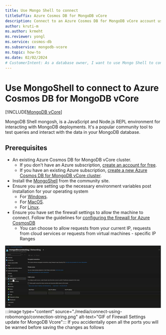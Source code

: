 ```yaml
---
title: Use Mongo Shell to connect
titleSuffix: Azure Cosmos DB for MongoDB vCore
description: Connect to an Azure Cosmos DB for MongoDB vCore account using Mongo Shell community tool to query data.
author: kruti-m
ms.author: krmeht
ms.reviewer: yongl
ms.service: cosmos-db
ms.subservice: mongodb-vcore
ms.topic: how-to
ms.date: 02/02/2024
# CustomerIntent: As a database owner, I want to use Mongo Shell to connect and query my database & collections.
---
```


# Use MongoShell to connect to Azure Cosmos DB for MongoDB vCore

[!INCLUDE[MongoDB vCore](../../includes/appliesto-mongodb-vcore.md)]

MongoDB Shell mongosh, is a JavaScript and Node.js REPL environment for interacting with MongoDB deployments. It's a popular community tool to test queries and interact with the data in your MongoDB database.

## Prerequisites

- An existing Azure Cosmos DB for MongoDB vCore cluster.
  - If you don't have an Azure subscription, [create an account for free](https://azure.microsoft.com/free).
  - If you have an existing Azure subscription, [create a new Azure Cosmos DB for MongoDB vCore cluster](quickstart-portal.md).
- Install the [MongoShell](https://www.mongodb.com/docs/mongodb-shell/install/) from the community site.
- Ensure you are setting up the necessary environment variables post installation for your operating system
    - For [Windows](https://www.mongodb.com/docs/mongodb-shell/install/#add-the-mongosh-binary-to-your-path-environment-variable).
    - For [MacOS](hhttps://www.mongodb.com/docs/mongodb-shell/install/#add-the-downloaded-binaries-to-your-path-environment-variable).
    - For [Linux](https://www.mongodb.com/docs/mongodb-shell/install/#confirm-that-mongosh-installed-successfully).
- Ensure you have set the firewall settings to allow the machine to connect. Follow the guidelines for [configuring the firewall for Azure CosmosDB](../../../cosmos-db/how-to-configure-firewall#ip-access-control-overview.md)
    - You can choose to allow requests from your current IP, requests from cloud services or requests from virtual machines - specific IP Ranges
    
![alt text](media/connect-using-mongoshell/FirewallSettings.gif)
  :::image type="content" source="./media/connect-using-robomongo/connection-string.png" alt-text="GIF of Firewall Settings update for MongoDB Vcore":::
If you accidentally open all the ports you will be warned before saving the changes as follows
